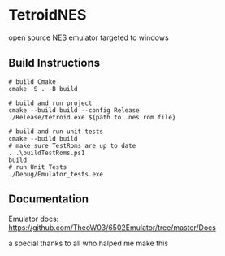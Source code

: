 # TetroidNES

open source NES emulator
targeted to windows

## Build Instructions

```SH
# build Cmake
cmake -S . -B build 

# build amd run project
cmake --build build --config Release
./Release/tetroid.exe ${path to .nes rom file} 

# build and run unit tests
cmake --build build
# make sure TestRoms are up to date
. .\buildTestRoms.ps1 
build 
# run Unit Tests
./Debug/Emulator_tests.exe
```

## Documentation

Emulator docs: https://github.com/TheoW03/6502Emulator/tree/master/Docs

a special thanks to all who halped me make this